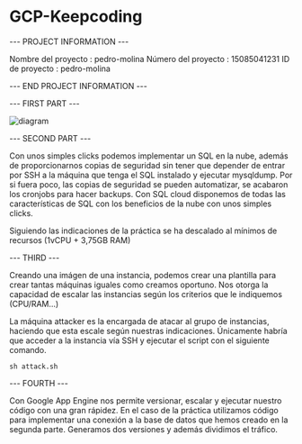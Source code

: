 # GCP-Keepcoding

--- PROJECT INFORMATION ---

Nombre del proyecto : pedro-molina
Número del proyecto : 15085041231
ID de proyecto : pedro-molina

--- END PROJECT INFORMATION ---

--- FIRST PART ---

![diagram](https://user-images.githubusercontent.com/32618431/151517903-c5a37c58-8b65-4f28-b599-39feb5bffa70.png)

--- SECOND PART ---

Con unos simples clicks podemos implementar un SQL en la nube, además de proporcionarnos copias de seguridad sin tener que depender de entrar por SSH a la máquina que tenga el SQL instalado y ejecutar mysqldump. Por si fuera poco, las copias de seguridad se pueden automatizar, se acabaron los cronjobs para hacer backups.
Con SQL cloud disponemos de todas las características de SQL con los beneficios de la nube con unos simples clicks.

Siguiendo las indicaciones de la práctica se ha descalado al mínimos de recursos (1vCPU + 3,75GB RAM)
 
---  THIRD ---

Creando una imágen de una instancia, podemos crear una plantilla para crear tantas máquinas iguales como creamos oportuno.
Nos otorga la capacidad de escalar las instancias según los criterios que le indiquemos (CPU/RAM...)

La máquina attacker es la encargada de atacar al grupo de instancias, haciendo que esta escale según nuestras indicaciones. Únicamente habría que acceder a la instancia vía SSH y ejecutar el script con el siguiente comando.

```
sh attack.sh
```

--- FOURTH --- 

Con Google App Engine nos permite versionar, escalar y ejecutar nuestro código con una gran rápidez.
En el caso de la práctica utilizamos código para implementar una conexión a la base de datos que hemos creado en la segunda parte.
Generamos dos versiones y además dividimos el tráfico.
